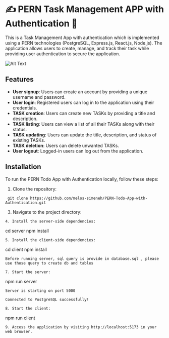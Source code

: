 # ✍️ PERN Task Management APP with Authentication 🔐	

This is a Task Management App with authentication which is implemented using a PERN technologies (PostgreSQL, Express.js, React.js, Node.js). The application allows users to create, manage, and track their task while providing user authentication to secure the application.

![Alt Text](https://i.postimg.cc/9fqJPP64/Screenshot-617.png)

## Features

- **User signup**: Users can create an account by providing a unique username and password.
- **User login**: Registered users can log in to the application using their credentials.
- **TASK creation**: Users can create new TASKs by providing a title and description.
- **TASK listing**: Users can view a list of all their TASKs along with their status.
- **TASK updating**: Users can update the title, description, and status of existing TASKs.
- **TASK deletion**: Users can delete unwanted TASKs.
- **User logout**: Logged-in users can log out from the application.
  
## Installation

To run the PERN Todo App with Authentication locally, follow these steps:

1. Clone the repository:
  ```
   git clone https://github.com/melos-simeneh/PERN-Todo-App-with-Authentication.git
  ```
3. Navigate to the project directory:
  ```
4. Install the server-side dependencies:
 ```
cd server
npm install
 ```
5. Install the client-side dependencies:
  ```
cd client
npm install
  ```
Before running server, sql query is provide in database.sql , please use those query to create db and tables 

7. Start the server:
 ```
npm run server
 ```
Server is starting on port 5000

Connected to PostgreSQL successfully!

8. Start the client:
 ```
npm run client
 ```
9. Access the application by visiting http://localhost:5173 in your web browser.

